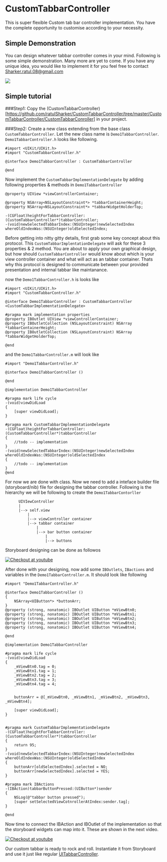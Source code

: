 # CustomTabbarController
This is super flexible Custom tab bar controller implementation. You have the complete opportunity to customise according to your necessity.


## Simple Demonstration
You can design whatever tabbar controller comes in your mind. Following is some simple demonstration. Many more are yet to come. If you have any unique idea, you would like to implement it for you feel free to contact Sharker.ratul.08@gmail.com

<img src='https://github.com/ratulSharker/CustomTabbarController/blob/master/demo/customtabbar_demo.gif' />


## Simple tutorial

###Step1: 
Copy the (CustomTabbarController)[https://github.com/ratulSharker/CustomTabbarController/tree/master/CustomTabbarController/CustomTabbarConroller] in your project.

###Step2:
Create a new class extending from the base class `CustomTabbarController`. Let the new class name is `Demo1TabbarController`.
`Demo1TabbarController.h` looks like following.

```obj-c
#import <UIKit/UIKit.h>
#import "CustomTabbarController.h"

@interface Demo1TabbarController : CustomTabbarController 

@end
```
Now implement the `CustomTabbarImplementationDelegate` by adding following properties & methods in `Demo1TabbarController`

```obj-c
@property UIView *viewControllerContainer;

@property NSArray<NSLayoutConstraint*> *tabbarContainerHeight;
@property NSArray<NSLayoutConstraint*> *tabbarWidgetHolderTop;

-(CGFloat)heightForTabbarController:(CustomTabbarController*)tabbarController;
-(void)newSelectedTabbarIndex:(NSUInteger)newSelectedIndex whereOldIndexWas:(NSUInteger)oldSelectedIndex;
```

Before getting into nitty gitty details, first grab some key concept about this protocol. This `CustomTabbarImplentationDelegate` will
ask for these 3 properties & 2 method. You are about to apply your own graphical design, but how should `CustomTabbarController` would 
know about which is your view controller container and what will act as an tabbar container. Thats why this protocol is designed to communicate between your provided presentation and internal tabbar like maintanance.

now the `Demo1TabbarController.h` is looks like
```obj-c
#import <UIKit/UIKit.h>
#import "CustomTabbarController.h"

@interface Demo1TabbarController : CustomTabbarController <CustomTabbarImplementationDelegate>

#pragma mark implementation properties
@property IBOutlet UIView *viewControllerContainer;
@property IBOutletCollection (NSLayoutConstraint) NSArray *tabbarContainerHeight;
@property IBOutletCollection (NSLayoutConstraint) NSArray *tabbarWidgetHolderTop;

@end
```

and the `Demo1TabbarController.m` will look like
```obj-c
#import "Demo1TabbarController.h"

@interface Demo1TabbarController ()

@end

@implementation Demo1TabbarController

#pragma mark life cycle
-(void)viewDidLoad
{
    [super viewDidLoad];
}

#pragma mark CustomTabbarImplementationDelegate
-(CGFloat)heightForTabbarController:(CustomTabbarController*)tabbarController
{
    //todo -- implementation
}
-(void)newSelectedTabbarIndex:(NSUInteger)newSelectedIndex whereOldIndexWas:(NSUInteger)oldSelectedIndex
{
    //todo -- implementation
}
@end
```

For now we are done with class. Now we need to add a inteface builder file (storyboard/nib) file for designing the tabbar controller.
Following is the hierarchy we will be following to create the `Demo1TabbarContorller`

```
      UIVIewController
      |
      |--> self.view
          |
          |--> viewController container
          |--> tabbar container
              |
              |--> bar button container
                  |
                  |--> buttons
```

Storyboard designing can be done as followos

[![Checkout at youtube](https://img.youtube.com/vi/8Yq26NWsHVo/0.jpg)](https://www.youtube.com/watch?v=8Yq26NWsHVo)

After done with your designing, now add some `IBOutlets`, `IBactions` and variables in the `Demo1TabbarController.m`. It should look like following

```obj-c
#import "Demo1TabbarController.h"

@interface Demo1TabbarController ()
{
    NSArray<UIButton*> *buttonArr;
}
@property (strong, nonatomic) IBOutlet UIButton *mViewBtn0;
@property (strong, nonatomic) IBOutlet UIButton *mViewBtn1;
@property (strong, nonatomic) IBOutlet UIButton *mViewBtn2;
@property (strong, nonatomic) IBOutlet UIButton *mViewBtn3;
@property (strong, nonatomic) IBOutlet UIButton *mViewBtn4;

@end

@implementation Demo1TabbarController

#pragma mark life cycle
-(void)viewDidLoad
{
    _mViewBtn0.tag = 0;
    _mViewBtn1.tag = 1;
    _mViewBtn2.tag = 2;
    _mViewBtn3.tag = 3;
    _mViewBtn4.tag = 4;
    
    
    buttonArr = @[_mViewBtn0, _mViewBtn1, _mViewBtn2, _mViewBtn3, _mViewBtn4];
    
    [super viewDidLoad];
}


#pragma mark CustomTabbarImplementationDelegate
-(CGFloat)heightForTabbarController:(CustomTabbarController*)tabbarController
{
    return 95;
}
-(void)newSelectedTabbarIndex:(NSUInteger)newSelectedIndex whereOldIndexWas:(NSUInteger)oldSelectedIndex
{
    buttonArr[oldSelectedIndex].selected = NO;
    buttonArr[newSelectedIndex].selected = YES;
}

#pragma mark IBActions
-(IBAction)tabbarButtonPressed:(UIButton*)sender
{
    NSLog(@"tabbar button pressed");
    [super setSelectedViewCotnrollerAtIndex:sender.tag];
}

@end
```

Now time to connect the IBAction and IBOutlet of the implementation so that the storyboard widgets can map into it. These are shown in the next video.

[![Checkout at youtube](https://img.youtube.com/vi/kigm5uvIEuo/0.jpg)](https://www.youtube.com/watch?v=kigm5uvIEuo)

Our custom tabbar is ready to rock and roll. Instantiate it from Storyboard and use it just like regular [UITabbarController](https://developer.apple.com/library/ios/documentation/UIKit/Reference/UITabBarController_Class/).
